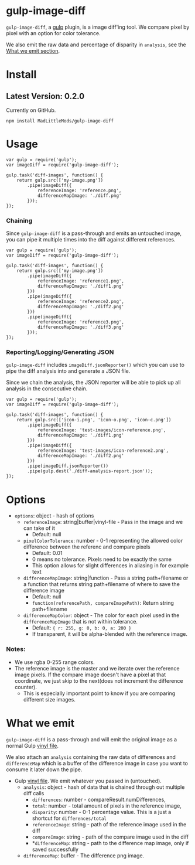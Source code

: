 # gulp-image-diff

`gulp-image-diff`, a [gulp](http://gulpjs.com/) plugin, is a image diff'ing tool. We compare pixel by pixel with an option for color tolerance.

We also emit the raw data and percentage of disparity in `analysis`, see the [What we emit section](#what-we-emit).


# Install

## Latest Version: 0.2.0

Currently on GitHub.
```
npm install MadLittleMods/gulp-image-diff
```


# Usage

```
var gulp = require('gulp');
var imageDiff = require('gulp-image-diff');

gulp.task('diff-images', function() {
	return gulp.src(['my-image.png'])
		.pipe(imageDiff({
			referenceImage: 'reference.png',
			differenceMapImage: './diff.png'
		}));
});
```

### Chaining

Since `gulp-image-diff` is a pass-through and emits an untouched image, you can pipe it multiple times into the diff against different references.

```
var gulp = require('gulp');
var imageDiff = require('gulp-image-diff');

gulp.task('diff-images', function() {
	return gulp.src(['my-image.png'])
		.pipe(imageDiff({
			referenceImage: 'reference1.png',
			differenceMapImage: './diff1.png'
		}))
		.pipe(imageDiff({
			referenceImage: 'reference2.png',
			differenceMapImage: './diff2.png'
		}))
		.pipe(imageDiff({
			referenceImage: 'reference3.png',
			differenceMapImage: './diff3.png'
		}));
});
```


### Reporting/Logging/Generating JSON

`gulp-image-diff` includes `imageDiff.jsonReporter()` which you can use to pipe the diff analysis into and generate a JSON file. 

Since we chain the analysis, the JSON reporter will be able to pick up all analysis in the consecutive chain.

```
var gulp = require('gulp');
var imageDiff = require('gulp-image-diff');

gulp.task('diff-images', function() {
	return gulp.src(['icon-i.png', 'icon-o.png', 'icon-c.png'])
		.pipe(imageDiff({
			referenceImage: 'test-images/icon-reference.png',
			differenceMapImage: './diff1.png'
		}))
		.pipe(imageDiff({
			referenceImage: 'test-images/icon-reference2.png',
			differenceMapImage: './diff2.png'
		}))
		.pipe(imageDiff.jsonReporter())
		.pipe(gulp.dest('./diff-analysis-report.json'));
});
```




# Options

 - `options`: object - hash of options
 	 - `referenceImage`: string|buffer|vinyl-file - Pass in the image and we can take of it
 	 	 - Default: null
 	 - `pixelColorTolerance`: number - 0-1 representing the allowed color difference between the referenc and compare pixels
 	 	 - Default: 0.01
 	 	 - 0 means no tolerance. Pixels need to be exactly the same
 	 	 - This option allows for slight differences in aliasing in for example text
	 - `differenceMapImage`: string|function - Pass a string path+filename or a function that returns string path+filename of where to save the difference image
	 	 - Default: null
	 	 - `function(referencePath, compareImagePath)`: Return string path+filename
	 - `differenceMapColor`: object - The color for each pixel used in the `differenceMapImage` that is not within tolerance.
	 	 - Default: `{ r: 255, g: 0, b: 0, a: 200 }`
	 	 - If transparent, it will be alpha-blended with the reference image.



### Notes:

 - We use rgba 0-255 range colors.
 - The reference image is the master and we iterate over the reference image pixels. If the compare image doesn't have a pixel at that coordinate, we just skip to the next(does not increment the difference counter).
 	 - This is especially important point to know if you are comparing different size images.


# What we emit

`gulp-image-diff` is a pass-through and will emit the original image as a normal Gulp [vinyl file](https://www.npmjs.com/package/vinyl).

We also attach an `analysis` containing the raw data of differences and `differenceMap` which is a buffer of the difference image in case you want to consume it later down the pipe.

 - Gulp [vinyl file](https://www.npmjs.com/package/vinyl). We emit whatever you passed in (untouched).
	 - `analysis`: object - hash of data that is chained through out multiple diff calls
	 	 - `differences`: number - compareResult.numDifferences,
		 - `total`: number - total amount of pixels in the reference image,
		 - `disparity`: number - 0-1 percentage value. This is a just a shortcut for `differences/total`
		 - `referenceImage`: string - path of the reference image used in the diff
		 - `compareImage`: string - path of the compare image used in the diff
		 - *`differenceMap`: string - path to the difference map image, only if saved successfully
	 - `differenceMap`: buffer - The difference png image.